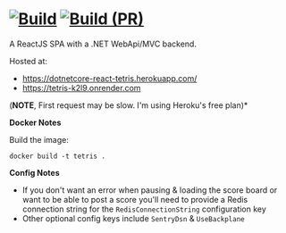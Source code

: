 [![Build](https://github.com/stewie1570/tetris/actions/workflows/Merge.yml/badge.svg)](https://github.com/stewie1570/tetris/actions/workflows/Merge.yml)
[![Build (PR)](https://github.com/stewie1570/tetris/actions/workflows/PR.yml/badge.svg)](https://github.com/stewie1570/tetris/actions/workflows/PR.yml)
======

A ReactJS SPA with a .NET WebApi/MVC backend.

Hosted at:
- https://dotnetcore-react-tetris.herokuapp.com/
- https://tetris-k2l9.onrender.com

(**NOTE**, First request may be slow. I'm using Heroku's free plan)*

**Docker Notes**

Build the image:
```terminal
docker build -t tetris .
```

**Config Notes**
- If you don't want an error when pausing & loading the score board or want to be able to post a score you'll need to provide a Redis connection string for the `RedisConnectionString` configuration key
- Other optional config keys include `SentryDsn` & `UseBackplane`
